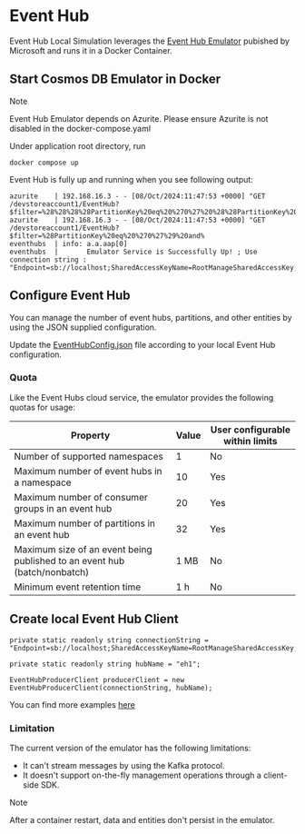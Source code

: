 # Event Hub

Event Hub Local Simulation leverages the [Event Hub Emulator](https://github.com/MicrosoftDocs/azure-docs/blob/main/articles/event-hubs/test-locally-with-event-hub-emulator.md) pubished by Microsoft and runs it in a Docker Container.

## Start Cosmos DB Emulator in Docker

>[!NOTE]
>Event Hub Emulator depends on Azurite. Please ensure Azurite is not disabled in the docker-compose.yaml

Under application root directory, run
```
docker compose up
```

Event Hub is fully up and running when you see following output:

```
azurite    | 192.168.16.3 - - [08/Oct/2024:11:47:53 +0000] "GET /devstoreaccount1/EventHub?$filter=%28%28%28%28PartitionKey%20eq%20%270%27%20%28%28PartitionKey%20eq%20%270%27%29%20and%20%28RowKey%20eq%20%273_EMULATORNS1%3AEVENTHUB%3AEH1~32766%7C%24DEFAULT%27%29%29%29%20or%20%28766%7C%24DEFAULT%27%29%29%29%20or%20%28%28PartitionKey%20eq%20%270%27%29%20and%20%28RowKey%20eq%20%270_EMULATORNS1%3AEVENTHUB%3AEH1~32766%7
azurite    | 192.168.16.3 - - [08/Oct/2024:11:47:53 +0000] "GET /devstoreaccount1/EventHub?$filter=%28PartitionKey%20eq%20%270%27%29%20and%
eventhubs  | info: a.a.aap[0]
eventhubs  |       Emulator Service is Successfully Up! ; Use connection string : "Endpoint=sb://localhost;SharedAccessKeyName=RootManageSharedAccessKey;SharedAccessKey=SAS_KEY_VALUE;UseDevelopmentEmulator=true;"
```

## Configure Event Hub

You can manage the number of event hubs, partitions, and other entities by using the JSON supplied configuration.

Update the [EventHubConfig.json](../EventHubConfig.json) file according to your local Event Hub configuration.

### Quota

Like the Event Hubs cloud service, the emulator provides the following quotas for usage:

| Property| Value| User configurable within limits
| ----|----|----
| Number of supported namespaces| 1 |No
| Maximum number of event hubs in a namespace| 10| Yes
| Maximum number of consumer groups in an event hub| 20 |Yes
| Maximum number of partitions in an event hub |32 |Yes
| Maximum size of an event being published to an event hub (batch/nonbatch) |1 MB |No
| Minimum event retention time | 1 h | No

## Create local Event Hub Client
```
private static readonly string connectionString = "Endpoint=sb://localhost;SharedAccessKeyName=RootManageSharedAccessKey;SharedAccessKey=SAS_KEY_VALUE;UseDevelopmentEmulator=true;";

private static readonly string hubName = "eh1";

EventHubProducerClient producerClient = new EventHubProducerClient(connectionString, hubName);
```

You can find more examples [here](../Samples/DotNet/EventHubSample/EventHubSample/Program.cs)

### Limitation

The current version of the emulator has the following limitations:

- It can't stream messages by using the Kafka protocol.  
- It doesn't support on-the-fly management operations through a client-side SDK.

> [!NOTE]
> After a container restart, data and entities don't persist in the emulator.

